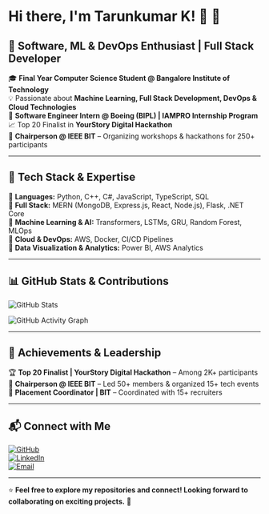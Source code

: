 # Hi there, I'm Tarunkumar K! 👋 🚀

## 🔹 Software, ML & DevOps Enthusiast | Full Stack Developer

🎓 **Final Year Computer Science Student @ Bangalore Institute of Technology**  
💡 Passionate about **Machine Learning, Full Stack Development, DevOps & Cloud Technologies**  
🔭 **Software Engineer Intern @ Boeing (BIPL) | IAMPRO Internship Program**  
📈 Top 20 Finalist in **YourStory Digital Hackathon**  
🎤 **Chairperson @ IEEE BIT** – Organizing workshops & hackathons for 250+ participants  

---

## 🚀 Tech Stack & Expertise

🔹 **Languages:** Python, C++, C#, JavaScript, TypeScript, SQL  
🔹 **Full Stack:** MERN (MongoDB, Express.js, React, Node.js), Flask, .NET Core  
🔹 **Machine Learning & AI:** Transformers, LSTMs, GRU, Random Forest, MLOps  
🔹 **Cloud & DevOps:** AWS, Docker, CI/CD Pipelines  
🔹 **Data Visualization & Analytics:** Power BI, AWS Analytics  

---

## 📊 GitHub Stats & Contributions

![GitHub Stats](https://github-readme-stats-sigma-five.vercel.app/api?username=Tarun290604&show_icons=true&count_private=true&theme=dark&v=1)

![GitHub Activity Graph](https://github-readme-activity-graph.vercel.app/graph?username=Tarun290604&theme=react-dark)


---

## 🎯 Achievements & Leadership

🏆 **Top 20 Finalist | YourStory Digital Hackathon** – Among 2K+ participants  
🎤 **Chairperson @ IEEE BIT** – Led 50+ members & organized 15+ tech events  
📢 **Placement Coordinator | BIT** – Coordinated with 15+ recruiters  

---

## 📬 Connect with Me

[![GitHub](https://img.shields.io/badge/GitHub-333?style=for-the-badge&logo=github)](https://github.com/Tarun290604)  
[![LinkedIn](https://img.shields.io/badge/LinkedIn-blue?style=for-the-badge&logo=linkedin)](https://www.linkedin.com/in/tarunkumar-k-703931231/)  
[![Email](https://img.shields.io/badge/Email-red?style=for-the-badge&logo=gmail)](mailto:tarunk2906@gmail.com)  

---

⭐ **Feel free to explore my repositories and connect! Looking forward to collaborating on exciting projects.** 🚀

